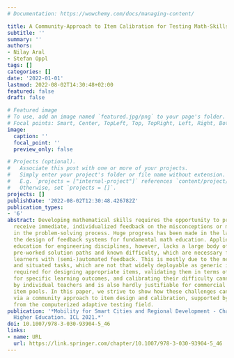 ```yaml
---
# Documentation: https://wowchemy.com/docs/managing-content/

title: A Community-Approach to Item Calibration for Testing Math-Skills in Engineering
subtitle: ''
summary: ''
authors:
- Nilay Aral
- Stefan Oppl
tags: []
categories: []
date: '2022-01-01'
lastmod: 2022-08-02T14:30:48+02:00
featured: false
draft: false

# Featured image
# To use, add an image named `featured.jpg/png` to your page's folder.
# Focal points: Smart, Center, TopLeft, Top, TopRight, Left, Right, BottomLeft, Bottom, BottomRight.
image:
  caption: ''
  focal_point: ''
  preview_only: false

# Projects (optional).
#   Associate this post with one or more of your projects.
#   Simply enter your project's folder or file name without extension.
#   E.g. `projects = ["internal-project"]` references `content/project/deep-learning/index.md`.
#   Otherwise, set `projects = []`.
projects: []
publishDate: '2022-08-02T12:30:48.426782Z'
publication_types:
- '6'
abstract: Developing mathematical skills requires the opportunity to practice and
  receive immediate, individualized feedback on the misconceptions or mistakes made
  in the problem-solving process. Huge progress has been made in the last years in
  the design of feedback systems for fundamental math education. Applied mathematics
  education for engineering disciplines, however, lacks a large body of examples with
  pre-worked solution paths and known difficulty, which are necessary for providing
  learners with (semi-)automated feedback. This is mostly due to the need for domain-specific
  and situated tasks, which are not that widely deployable as generic items. The effort
  required for designing appropriate items, validating them in terms of the appropriateness
  for specific learning outcomes, and calibrating their difficulty cannot be borne
  by individual teachers and is also hardly justifiable for commercial providers of
  item pools. In this paper, we strive to show how these challenges can be addressed
  via a community approach to item design and calibration, supported by the methods
  from the computerized adaptive testing field.
publication: '*Mobility for Smart Cities and Regional Development - Challenges for
  Higher Education. ICL 2021.*'
doi: 10.1007/978-3-030-93904-5_46
links:
- name: URL
  url: https://link.springer.com/chapter/10.1007/978-3-030-93904-5_46
---
```

